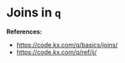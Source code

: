 # Joins in `q`

**References:**
- https://code.kx.com/q/basics/joins/
- https://code.kx.com/q/ref/ij/

